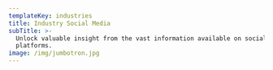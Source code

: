 ```yaml
---
templateKey: industries
title: Industry Social Media
subTitle: >-
  Unlock valuable insight from the vast information available on social
  platforms.
image: /img/jumbotron.jpg
---
```


